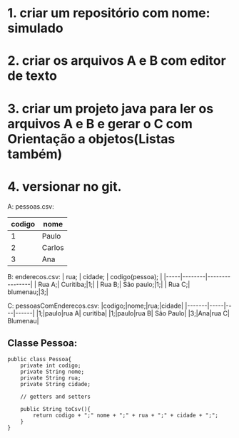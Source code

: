 # 1. criar um repositório com nome: simulado
# 2. criar os arquivos A e B com editor de texto
# 3. criar um projeto java para ler os arquivos A e B e gerar o C com Orientação a objetos(Listas também)
# 4. versionar no git.

A: pessoas.csv:

| codigo | nome |
|--------|------|
|  1     | Paulo|
|2|Carlos       |
|3|Ana          |

B: enderecos.csv:
| rua; | cidade; | codigo(pessoa); |
|-----|--------|----------------|
| Rua A;| Curitiba;|1;|
| Rua B;| São paulo;|1;|
| Rua C;| blumenau;|3;|

C: pessoasComEnderecos.csv:
|codigo;|nome;|rua;|cidade|
|-------|-----|----|------|
|1;|paulo|rua A| curitiba|
|1;|paulo|rua B| São Paulo|
|3;|Ana|rua C| Blumenau|

## Classe Pessoa:

```
public class Pessoa{
    private int codigo;
    private String nome;
    private String rua;
    private String cidade;

    // getters and setters

    public String toCsv(){
        return codigo + ";" nome + ";" + rua + ";" + cidade + ";";
    }
}

```


